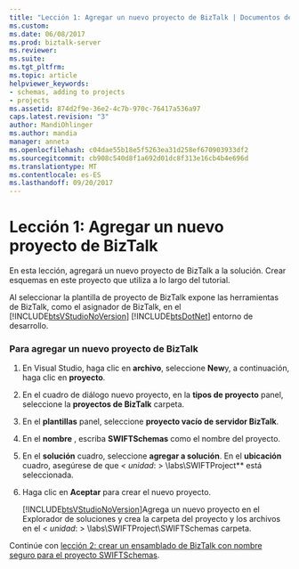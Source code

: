 ```yaml
---
title: "Lección 1: Agregar un nuevo proyecto de BizTalk | Documentos de Microsoft"
ms.custom: 
ms.date: 06/08/2017
ms.prod: biztalk-server
ms.reviewer: 
ms.suite: 
ms.tgt_pltfrm: 
ms.topic: article
helpviewer_keywords:
- schemas, adding to projects
- projects
ms.assetid: 874d2f9e-36e2-4c7b-970c-76417a536a97
caps.latest.revision: "3"
author: MandiOhlinger
ms.author: mandia
manager: anneta
ms.openlocfilehash: c04dae55b18e5f5263ea31d258ef670903933df2
ms.sourcegitcommit: cb908c540d8f1a692d01dc8f313e16cb4b4e696d
ms.translationtype: MT
ms.contentlocale: es-ES
ms.lasthandoff: 09/20/2017
---
```

# <a name="lesson-1-adding-a-new-biztalk-project"></a>Lección 1: Agregar un nuevo proyecto de BizTalk
En esta lección, agregará un nuevo proyecto de BizTalk a la solución. Crear esquemas en este proyecto que utiliza a lo largo del tutorial.  
  
 Al seleccionar la plantilla de proyecto de BizTalk expone las herramientas de BizTalk, como el asignador de BizTalk, en el [!INCLUDE[btsVStudioNoVersion](../../includes/btsvstudionoversion-md.md)] [!INCLUDE[btsDotNet](../../includes/btsdotnet-md.md)] entorno de desarrollo.  
  
### <a name="to-add-a-new-biztalk-project"></a>Para agregar un nuevo proyecto de BizTalk  
  
1.  En Visual Studio, haga clic en **archivo**, seleccione **New**y, a continuación, haga clic en **proyecto**.  
  
2.  En el cuadro de diálogo nuevo proyecto, en la **tipos de proyecto** panel, seleccione la **proyectos de BizTalk** carpeta.  
  
3.  En el **plantillas** panel, seleccione **proyecto vacío de servidor BizTalk**.  
  
4.  En el **nombre** , escriba **SWIFTSchemas** como el nombre del proyecto.  
  
5.  En el **solución** cuadro, seleccione **agregar a solución**. En el **ubicación** cuadro, asegúrese de que  **\<* unidad*: > \labs\SWIFTProject** está seleccionada.  
  
6.  Haga clic en **Aceptar** para crear el nuevo proyecto.  
  
     [!INCLUDE[btsVStudioNoVersion](../../includes/btsvstudionoversion-md.md)]Agrega un nuevo proyecto en el Explorador de soluciones y crea la carpeta del proyecto y los archivos en el \< *unidad*: > \labs\SWIFTProject\SWIFTSchemas carpeta.  
  
 Continúe con [lección 2: crear un ensamblado de BizTalk con nombre seguro para el proyecto SWIFTSchemas](../../adapters-and-accelerators/accelerator-swift/lesson-2-creating-a-strong-named-biztalk-assembly-for-the-swiftschemas-project.md).